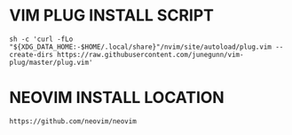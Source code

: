 # VIM PLUG INSTALL SCRIPT

`sh -c 'curl -fLo "${XDG_DATA_HOME:-$HOME/.local/share}"/nvim/site/autoload/plug.vim --create-dirs https://raw.githubusercontent.com/junegunn/vim-plug/master/plug.vim'`

# NEOVIM INSTALL LOCATION

`https://github.com/neovim/neovim`
